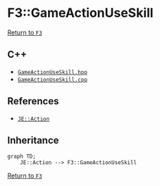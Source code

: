 # F3::GameActionUseSkill

[Return to `F3`](/docs/f3.md)

## C++

- [`GameActionUseSkill.hpp`](/src/f3/GameActionUseSkill.hpp)
- [`GameActionUseSkill.cpp`](/src/f3/GameActionUseSkill.cpp)

## References

- [`JE::Action`](https://github.com/OpenJE/openje/docs/je/Action.md)

## Inheritance

```mermaid
graph TD;
    JE::Action --> F3::GameActionUseSkill
```

[Return to `F3`](/docs/f3.md)